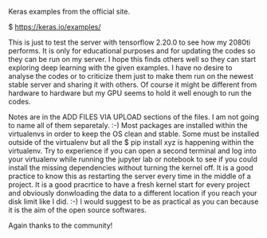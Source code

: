 Keras examples from the official site.

$  https://keras.io/examples/


This is just to test the server with tensorflow 2.20.0 to see how my 2080ti performs. It is only for educational purposes and for updating the codes so they can be run on my server. I hope this finds others well so they can start exploring deep learning with the given examples. I have no desire to analyse the codes or to criticize them just to make them run on the newest stable server and sharing it with others. Of course it might be different from hardware to hardware but my GPU seems to hold it well enough to run the codes. 

Notes are in the ADD FILES VIA UPLOAD sections of the files. I am not going to name all of them separetaly. :-) Most packages are installed within the virtualenvs in order to keep the OS clean and stable. Some must be installed outside of the virtualenv but all the $  pip install xyz is happening within the virtualenv. Try to experience if you can open a second terminal and log into your virtualenv while running the jupyter lab or notebook to see if you could install the missing dependencies without turning the kernel off. It is a good practice to know this as restarting the server every time in the middle of a project. It is a good pracrtice to have a fresh kernel start for every project and obviously donwloading the data to a different location if you reach your disk limit like I did. :-) I would suggest to be as practical as you can because it is the aim of the open source softwares. 

Again thanks to the community! 
